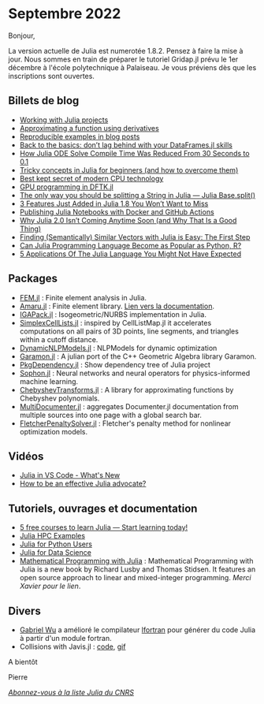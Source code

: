 # Septembre 2022 

Bonjour,

La version actuelle de Julia est numerotée 1.8.2. Pensez à faire la mise à jour. Nous sommes en train de préparer
le tutoriel Gridap.jl prévu le 1er décembre à l'école polytechnique à Palaiseau.
Je vous préviens dès que les inscriptions sont ouvertes.

## Billets de blog

- [Working with Julia projects](https://ufechner7.github.io/2022/08/16/julia-projects.html)
- [Approximating a function using derivatives](https://www.juliabloggers.com/approximating-a-function-using-derivatives/)
- [Reproducible examples in blog posts](https://www.juliabloggers.com/reproducible-examples-in-blog-posts/)
- [Back to the basics: don’t lag behind with your DataFrames.jl skills](https://bkamins.github.io/julialang/2022/09/23/lagging.html)
- [How Julia ODE Solve Compile Time Was Reduced From 30 Seconds to 0.1](https://sciml.ai/news/2022/09/21/compile_time/)
- [Tricky concepts in Julia for beginners (and how to overcome them)](https://logankilpatrick.medium.com/tricky-concepts-in-julia-for-beginners-and-how-to-overcome-them-46af1c514d50)
- [Best kept secret of modern CPU technology](https://bkamins.github.io/julialang/2022/09/16/benchmarking.html)
- [GPU programming in DFTK.jl](https://forem.julialang.org/guillaumevigne/gpu-programming-in-dftkjl-gsoc-2022-123k)
- [The only way you should be splitting a String in Julia — Julia Base.split()](https://medium.juliazoid.com/the-only-way-you-should-be-splitting-a-string-in-julia-julia-base-split-374b191a543)
- [3 Features Just Added in Julia 1.8 You Won’t Want to Miss](https://towardsdatascience.com/3-features-just-added-in-julia-1-8-you-wont-want-to-miss-543d523dfb5d)
- [Publishing Julia Notebooks with Docker and GitHub Actions](https://forem.julialang.org/sosiristseng/publishing-julia-notebooks-with-docker-and-github-actions-114h)
- [Why Julia 2.0 Isn’t Coming Anytime Soon (and Why That Is a Good Thing)](https://towardsdatascience.com/why-julia-2-0-isnt-coming-anytime-soon-and-why-that-is-a-good-thing-641ae3d2a177)
- [Finding (Semantically) Similar Vectors with Julia is Easy: The First Step](https://forem.julialang.org/atantos/finding-semantically-similar-vectors-with-julia-is-easy-the-first-step-32ch)
- [Can Julia Programming Language Become as Popular as Python, R?](https://insights.dice.com/2022/09/08/can-julia-programming-language-become-as-popular-as-python-r)
- [5 Applications Of The Julia Language You Might Not Have Expected](https://chifi.dev/5-applications-of-the-julia-language-you-might-not-have-expected-e1f669c791a9)

## Packages

- [FEM.jl](https://github.com/KristofferC/FEM.jl) : Finite element analysis in Julia.
- [Amaru.jl](https://github.com/NumSoftware/Amaru.jl) : Finite element library. [Lien vers la documentation](https://numsoftware.github.io/Amaru.jl/).
- [IGAPack.jl](https://github.com/canitesc/IGAPack.jl) : Isogeometric/NURBS implementation in Julia.
- [SimplexCellLists.jl](https://github.com/medyan-dev/SimplexCellLists.jl) : inspired by CellListMap.jl it accelerates computations on all pairs of 3D points, line segments, and triangles within a cutoff distance.
- [DynamicNLPModels.jl](https://github.com/MadNLP/DynamicNLPModels.jl) : NLPModels for dynamic optimization
- [Garamon.jl](https://github.com/JuliaConstraints/Garamon.jl) : A julian port of the C++ Geometric Algebra library Garamon.
- [PkgDependency.jl](https://github.com/peng1999/PkgDependency.jl) : Show dependency tree of Julia project
- [Sophon.jl](https://github.com/YichengDWu/Sophon.jl) : Neural networks and neural operators for physics-informed machine learning.
- [ChebyshevTransforms.jl](https://github.com/JuliaApproximation/ChebyshevTransforms.jl) : A library for approximating functions by Chebyshev polynomials.
- [MultiDocumenter.jl](https://github.com/JuliaComputing/MultiDocumenter.jl) : aggregates Documenter.jl documentation from multiple sources into one page with a global search bar.
- [FletcherPenaltySolver.jl](https://github.com/JuliaSmoothOptimizers/FletcherPenaltySolver.jl) : Fletcher's penalty method for nonlinear optimization models.

## Vidéos

- [Julia in VS Code - What's New](https://youtu.be/Okn_HKihWn8)
- [How to be an effective Julia advocate?](https://youtu.be/5r8YNaLZZ0k)

## Tutoriels, ouvrages et documentation

- [5 free courses to learn Julia — Start learning today!](https://logankilpatrick.medium.com/5-free-courses-to-learn-julia-start-learning-today-66c1e3173ebc)
- [Julia HPC Examples](https://github.com/JBlaschke/HPC-Julia)
- [Julia for Python Users](https://jblaschke.github.io/HPC-Julia/julia%20for%20python%20users/#/)
- [Julia for Data Science](https://jblaschke.github.io/HPC-Julia/julia%20for%20data%20science/#/)
- [Mathematical Programming with Julia](https://www.man.dtu.dk/MathProgrammingWithJulia) : Mathematical Programming with Julia is a new book by Richard Lusby and Thomas Stidsen. It features an open source approach to linear and mixed-integer programming. *Merci Xavier pour le lien*.

## Divers

- [Gabriel Wu](https://github.com/lucifer1004) a amélioré le compilateur [lfortran](https://github.com/lfortran/lfortran/pull/735) pour générer du code Julia à partir d'un module fortran.
- Collisions with Javis.jl : [code](https://gist.github.com/ArbitRandomUser/463d18b1b08e1ba25b2d5e9cc6be3471), [gif](https://twitter.com/i/status/1572126374512689152)

A bientôt

Pierre

[*Abonnez-vous à la liste Julia du CNRS*](https://listes.services.cnrs.fr/wws/subscribe/julia)
